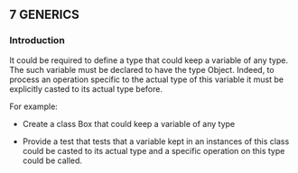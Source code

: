 ## 7 GENERICS

### Introduction

It could be required to define a type that could keep a variable of any type.
The such variable must be declared to have the type Object. Indeed, to process
an operation specific to the actual type of this variable it must be explicitly
casted to its actual type before.

For example:

- Create a class Box that could keep a variable of any type

- Provide a test that tests that a variable kept in an instances of this class could
  be casted to its actual type and a specific operation on this type could be
  called.

